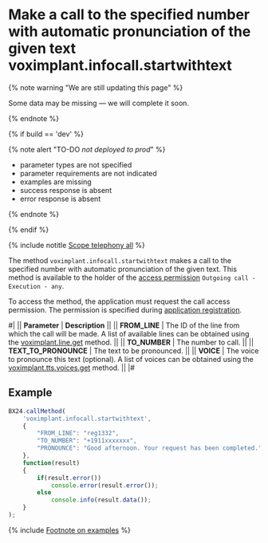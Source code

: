 # Make a call to the specified number with automatic pronunciation of the given text voximplant.infocall.startwithtext

{% note warning "We are still updating this page" %}

Some data may be missing — we will complete it soon.

{% endnote %}

{% if build == 'dev' %}

{% note alert "TO-DO _not deployed to prod_" %}

- parameter types are not specified
- parameter requirements are not indicated
- examples are missing
- success response is absent
- error response is absent

{% endnote %}

{% endif %}

{% include notitle [Scope telephony all](../_includes/scope-telephony-all.md) %}

The method `voximplant.infocall.startwithtext` makes a call to the specified number with automatic pronunciation of the given text. This method is available to the holder of the [access permission](https://helpdesk.bitrix24.com/open/18216960/) `Outgoing call - Execution - any`.

To access the method, the application must request the call access permission. The permission is specified during [application registration](https://training.bitrix24.com/support/training/course/index.php?COURSE_ID=169&CHAPTER_ID=020052&LESSON_PATH=13643.20053).

#|
|| **Parameter** | **Description** ||
|| **FROM_LINE** | The ID of the line from which the call will be made. A list of available lines can be obtained using the [voximplant.line.get](lines/voximplant-line-get.md) method. ||
|| **TO_NUMBER** | The number to call. ||
|| **TEXT_TO_PRONOUNCE** | The text to be pronounced. ||
|| **VOICE** | The voice to pronounce this text (optional). A list of voices can be obtained using the [voximplant.tts.voices.get](voximplant-tts-voices-get.md) method. ||
|#

## Example

```js
BX24.callMethod(
    'voximplant.infocall.startwithtext',
    {
        "FROM_LINE": "reg1332",
        "TO_NUMBER": "+1911xxxxxxx",
        "PRONOUNCE": "Good afternoon. Your request has been completed.",
    },
    function(result)
    {
        if(result.error())
            console.error(result.error());
        else
            console.info(result.data());
    }
);
```

{% include [Footnote on examples](../../../_includes/examples.md) %}